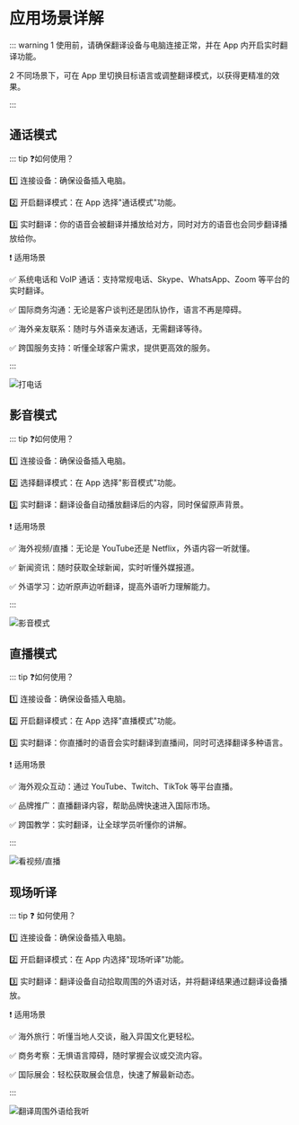 # 应用场景详解

::: warning <span class="circle-badge">1</span> 使用前，请确保翻译设备与电脑连接正常，并在 App 内开启实时翻译功能。

<span class="circle-badge">2</span> 不同场景下，可在 App 里切换目标语言或调整翻译模式，以获得更精准的效果。

:::

## 通话模式

::: tip ❓如何使用？

1️⃣ 连接设备：确保设备插入电脑。

2️⃣ 开启翻译模式：在 App 选择"通话模式"功能。

3️⃣ 实时翻译：你的语音会被翻译并播放给对方，同时对方的语音也会同步翻译播放给你。

❗️ 适用场景

✅ 系统电话和 VoIP 通话：支持常规电话、Skype、WhatsApp、Zoom 等平台的实时翻译。

✅ 国际商务沟通：无论是客户谈判还是团队协作，语言不再是障碍。

✅ 海外亲友联系：随时与外语亲友通话，无需翻译等待。

✅ 跨国服务支持：听懂全球客户需求，提供更高效的服务。

:::

![打电话](https://bu.dusays.com/2025/02/11/67aac4d4bdc7c.png)

## 影音模式

::: tip ❓如何使用？

1️⃣ 连接设备：确保设备插入电脑。

2️⃣ 选择翻译模式：在 App 选择"影音模式"功能。

3️⃣ 实时翻译：翻译设备自动播放翻译后的内容，同时保留原声背景。

❗️ 适用场景

✅ 海外视频/直播：无论是 YouTube还是 Netflix，外语内容一听就懂。

✅ 新闻资讯：随时获取全球新闻，实时听懂外媒报道。

✅ 外语学习：边听原声边听翻译，提高外语听力理解能力。

:::

![影音模式](https://bu.dusays.com/2025/02/11/67aac4d80878f.png)

## 直播模式

::: tip ❓如何使用？

1️⃣ 连接设备：确保设备插入电脑。

2️⃣ 开启翻译模式：在 App 选择"直播模式"功能。

3️⃣ 实时翻译：你直播时的语音会实时翻译到直播间，同时可选择翻译多种语言。

❗️ 适用场景

✅ 海外观众互动：通过 YouTube、Twitch、TikTok 等平台直播。

✅ 品牌推广：直播翻译内容，帮助品牌快速进入国际市场。

✅ 跨国教学：实时翻译，让全球学员听懂你的讲解。

:::

![看视频/直播](https://bu.dusays.com/2025/02/11/67aacb98a10d7.png)

## 现场听译

::: tip ❓ 如何使用？

1️⃣ 连接设备：确保设备插入电脑。

2️⃣ 开启翻译模式：在 App 内选择"现场听译"功能。

3️⃣ 实时翻译：翻译设备自动拾取周围的外语对话，并将翻译结果通过翻译设备播放。

❗️ 适用场景

✅ 海外旅行：听懂当地人交谈，融入异国文化更轻松。

✅ 商务考察：无惧语言障碍，随时掌握会议或交流内容。

✅ 国际展会：轻松获取展会信息，快速了解最新动态。

:::

![翻译周围外语给我听](https://bu.dusays.com/2025/02/11/67aac4d5797fb.png)

